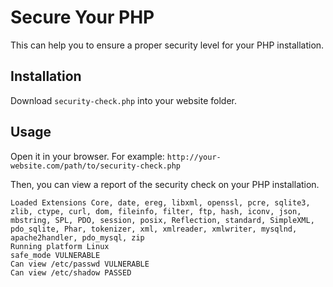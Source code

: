# Secure Your PHP
This can help you to ensure a proper security level for your PHP installation.

## Installation
Download `security-check.php` into your website folder.

## Usage
Open it in your browser.
For example: `http://your-website.com/path/to/security-check.php`

Then, you can view a report of the security check on your PHP installation.
```
Loaded Extensions Core, date, ereg, libxml, openssl, pcre, sqlite3, zlib, ctype, curl, dom, fileinfo, filter, ftp, hash, iconv, json, mbstring, SPL, PDO, session, posix, Reflection, standard, SimpleXML, pdo_sqlite, Phar, tokenizer, xml, xmlreader, xmlwriter, mysqlnd, apache2handler, pdo_mysql, zip
Running platform Linux
safe_mode VULNERABLE
Can view /etc/passwd VULNERABLE
Can view /etc/shadow PASSED
```
